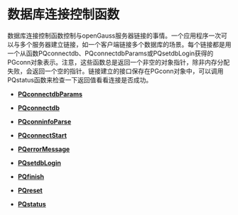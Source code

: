 # 数据库连接控制函数

数据库连接控制函数控制与openGauss服务器链接的事情。一个应用程序一次可以与多个服务器建立链接，如一个客户端链接多个数据库的场景。每个链接都是用一个从函数PQconnectdb、PQconnectdbParams或PQsetdbLogin获得的PGconn对象表示。注意，这些函数总是返回一个非空的对象指针，除非内存分配失败，会返回一个空的指针。链接建立的接口保存在PGconn对象中，可以调用PQstatus函数来检查一下返回值看看连接是否成功。

-   **[PQconnectdbParams](PQconnectdbParams.md)**  

-   **[PQconnectdb](PQconnectdb.md)**  

-   **[PQconninfoParse](PQconninfoParse.md)**  

-   **[PQconnectStart](PQconnectStart.md)**  

-   **[PQerrorMessage](PQerrorMessage.md)**  

-   **[PQsetdbLogin](PQsetdbLogin.md)**  

-   **[PQfinish](PQfinish.md)**  

-   **[PQreset](PQreset.md)**  

-   **[PQstatus](PQstatus.md)**  


